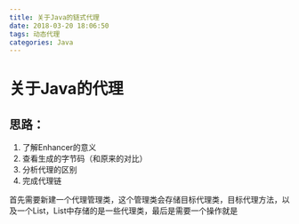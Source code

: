 ```yaml
---
title: 关于Java的链式代理
date: 2018-03-20 18:06:50
tags: 动态代理
categories: Java
---
```


# 关于Java的代理

## 思路：
1. 了解Enhancer的意义
2. 查看生成的字节码（和原来的对比）
3. 分析代理的区别
4. 完成代理链

首先需要新建一个代理管理类，这个管理类会存储目标代理类，目标代理方法，以及一个List，List中存储的是一些代理类，最后是需要一个操作就是